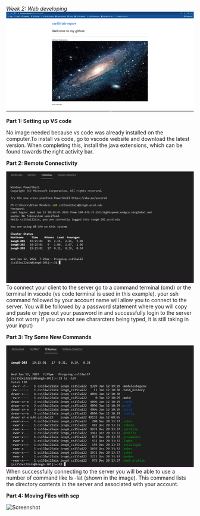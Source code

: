 *Week 2: Web developing*
![Image](Capture.PNG)

**Part 1: Setting up VS code**

No image needed because vs code was already installed on the computer.To install vs code, go to vscode website and download the latest version. When completing this, install the java extensions, which can be found towards the right activity bar. 

**Part 2: Remote Connectivity**

![Screenshot](Remote-Connectivity.PNG)
To connect your client to the server go to a command terminal (cmd) or the terminal in vscode (vs code terminal is used in this example). your ssh command followed by your account name will allow you to connect to the server. You will be followed by a password statement where you will copy and paste or type out your password in and successfully login to the server (do not worry if you can not see chararcters being typed, it is still taking in your input) <br/>

**Part 3: Try Some New Commands**

![Screenshot](Try-New-Commands.PNG) 
When successfully connecting to the server you will be able to use a number of command like ls -lat (shown in the image). This command lists the directory contents in the server and associated with your account. 

**Part 4: Moving Files with scp** 

![Screenshot](Moving-Files.PNG)
